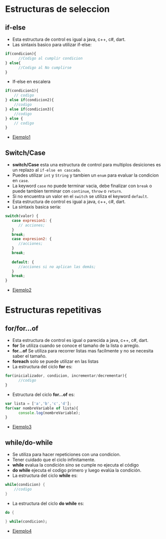 # Estructuras de seleccion

## if-else
- Esta estructura de control es igual a java, c++, c#, dart.
- Las sintaxis basico para utilizar if-else:
```javascript
if(condicion){
      //Codigo al cumplir condicion
} else{
      //Codigo al No cumplirse
} 
```
- If-else en escalera
```javascript
if(condicion1){
    // codigo
} else if(condicion2){
    //codigo
} else if(condicion3){
    //codigo
} else {
    // codigo
}
```
- [Ejemplo1](../examples/3-flujos-de-control/ejemplo1/README.md)

## Switch/Case
- **switch/Case** esta una estructura de control para multiplos desiciones es un replazo al `if-else en cascada`.
- Puedes utilizar `int` y `String` y tambien un `enum` para evaluar la condicion en `case`.
- La keyword `case` no puede terminar vacia, debe finalizar con `break` o puede tambien terminar con `continue`, `throw` o `return`.
- Si no encuentra un valor en el `switch` se utiliza el keyword `default`.
- Esta estructura de control es igual a java, c++, c#, dart.
- La sintaxis basica seria:
```javascript
switch(valor) { 
   case expresion1: { 
      // acciones; 
   } 
   break; 
   case expresion2: { 
      //acciones; 
   } 
   break; 
      
   default: { 
      //acciones si no aplican las demás;  
   }
   break; 
} 
```
- [Ejemplo2](../examples/3-flujos-de-control/ejemplo2/README.md)

# Estructuras repetitivas

## for/for...of
- Esta estructura de control es igual o parecida a java, c++, c#, dart.
- **for** Se utiliza cuando se conoce el tamaño de la lista o arreglo.
- **for...of** Se utiliza para recorrer listas mas facilmente y no se necesita saber el tamaño.
- **foreach** solo se puede utilizar en las listas
- La estructura del ciclo **for** es:
```javascript
for(inicializador, condicion, incrementar/decrementar){
      //codigo
}
```
- Estructura del ciclo **for...of** es:
```javascript
var lista = ['a','b','c','d'];
for(var nombreVariable of lista){
      console.log(nombreVariable);
}
```
- [Ejemplo3](../examples/3-flujos-de-control/ejemplo3/README.md)

## while/do-while
- Se utiliza para hacer repeticiones con una condicion.
- Tener cuidado que el ciclo infinitamente.
- **while** evalua la condición sino se cumple no ejecuta el código
- **do while** ejecuta el codigo primero y luego evalúa la condición.
- La estructura del ciclo **while** es:
```dart
while(condicion) {
    //codigo
}
```
- La estructura del ciclo **do while** es:
```dart
do {

} while(condicion);
```
- [Ejemplo4](../examples/3-flujos-de-control/ejemplo4/README.md)